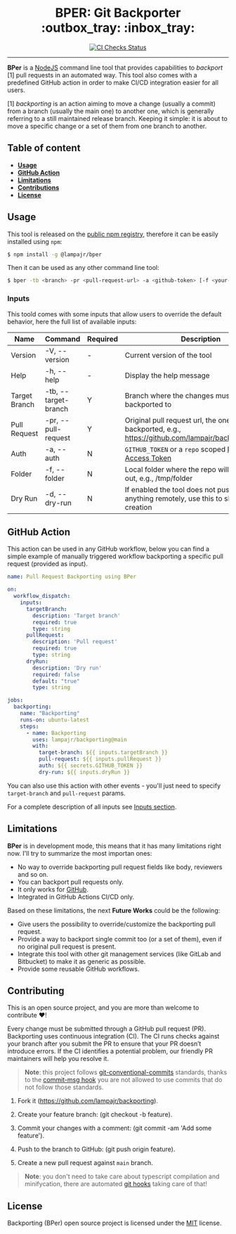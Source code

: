 <h1 align="center">
  BPER: Git Backporter </br>
  :outbox_tray: :inbox_tray:
</h1>

<p align="center">
  <a href="https://github.com/lampajr/backporting">
    <img alt="CI Checks Status" src="https://github.com/lampajr/backporting/actions/workflows/ci.yml/badge.svg">
  </a>
</p>

---

**BPer** is a [NodeJS](https://nodejs.org/) command line tool that provides capabilities to *backport* [1] pull requests in an automated way. This tool also comes with a predefined GitHub action in order to make CI/CD integration easier for all users.

[1] *backporting* is an action aiming to move a change (usually a commit) from a branch (usually the main one) to another one, which is generally referring to a still maintained release branch. Keeping it simple: it is about to move a specific change or a set of them from one branch to another.

Table of content
----------------

* **[Usage](#usage)**
* **[GitHub Action](#github-action)**
* **[Limitations](#limitations)**
* **[Contributions](#contributing)**
* **[License](#license)**


## Usage

This tool is released on the [public npm registry](https://www.npmjs.com/), therefore it can be easily installed using `npm`:

```bash
$ npm install -g @lampajr/bper
```

Then it can be used as any other command line tool:

```bash
$ bper -tb <branch> -pr <pull-request-url> -a <github-token> [-f <your-folder>]
```

### Inputs

This toold comes with some inputs that allow users to override the default behavior, here the full list of available inputs:

| **Name**      | **Command**          | **Required** | **Description**                                                                                                                                        | **Default** |
|---------------|----------------------|--------------|--------------------------------------------------------------------------------------------------------------------------------------------------------|-------------|
| Version       | -V, --version        | -            | Current version of the tool                                                                                                                            |             |
| Help          | -h, --help           | -            | Display the help message                                                                                                                               |             |
| Target Branch | -tb, --target-branch | Y            | Branch where the changes must be backported to                                                                                                         |             |
| Pull Request  | -pr, --pull-request  | Y            | Original pull request url, the one that must be backported, e.g., https://github.com/lampajr/backporting/pull/1                                        |             |
| Auth          | -a, --auth           | N            | `GITHUB_TOKEN` or a `repo` scoped [Personal Access Token](https://docs.github.com/en/github/authenticating-to-github/creating-a-personal-access-token) | ""          |
| Folder        | -f, --folder         | N            | Local folder where the repo will be checked out, e.g., /tmp/folder                                                                                     | {cwd}/bp    |
| Dry Run       | -d, --dry-run        | N            | If enabled the tool does not push nor create anything remotely, use this to skip PR creation                                                           | false       |

## GitHub Action

This action can be used in any GitHub workflow, below you can find a simple example of manually triggered workflow backporting a specific pull request (provided as input).

```yml
name: Pull Request Backporting using BPer

on: 
  workflow_dispatch:
    inputs:
      targetBranch:
        description: 'Target branch'
        required: true
        type: string
      pullRequest:
        description: 'Pull request'
        required: true 
        type: string
      dryRun:
        description: 'Dry run'
        required: false
        default: "true" 
        type: string

jobs:
  backporting:
    name: "Backporting"
    runs-on: ubuntu-latest
    steps:
      - name: Backporting
        uses: lampajr/backporting@main
        with:
          target-branch: ${{ inputs.targetBranch }}
          pull-request: ${{ inputs.pullRequest }}
          auth: ${{ secrets.GITHUB_TOKEN }}
          dry-run: ${{ inputs.dryRun }}
```

You can also use this action with other events - you'll just need to specify `target-branch` and `pull-request` params.

For a complete description of all inputs see [Inputs section](#inputs).

## Limitations

**BPer** is in development mode, this means that it has many limitations right now. I'll try to summarize the most importan ones:

- No way to override backporting pull request fields like body, reviewers and so on.
- You can backport pull requests only.
- It only works for [GitHub](https://github.com/).
- Integrated in GitHub Actions CI/CD only.

Based on these limitations, the next **Future Works** could be the following:
- Give users the possibility to override/customize the backporting pull request.
- Provide a way to backport single commit too (or a set of them), even if no original pull request is present.
- Integrate this tool with other git management services (like GitLab and Bitbucket) to make it as generic as possible.
- Provide some reusable GitHub workflows.

## Contributing

This is an open source project, and you are more than welcome to contribute :heart:!

Every change must be submitted through a GitHub pull request (PR). Backporting uses continuous integration (CI). The CI runs checks against your branch after you submit the PR to ensure that your PR doesn’t introduce errors. If the CI identifies a potential problem, our friendly PR maintainers will help you resolve it.

> **Note**: this project follows [git-conventional-commits](https://gist.github.com/qoomon/5dfcdf8eec66a051ecd85625518cfd13) standards, thanks to the [commit-msg hook](./.husky/commit-msg) you are not allowed to use commits that do not follow those standards.

1. Fork it (https://github.com/lampajr/backporting).

2. Create your feature branch: (git checkout -b feature).

3. Commit your changes with a comment: (git commit -am 'Add some feature').

4. Push to the branch to GitHub: (git push origin feature).

5. Create a new pull request against `main` branch.

> **Note**: you don't need to take care about typescript compilation and minifycation, there are automated [git hooks](./.husky) taking care of that!

## License

Backporting (BPer) open source project is licensed under the [MIT](./LICENSE) license.
